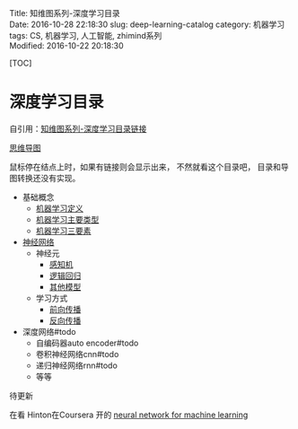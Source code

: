 Title: 知维图系列-深度学习目录  
Date: 2016-10-28 22:18:30
slug: deep-learning-catalog
category: 机器学习   
tags: CS, 机器学习, 人工智能, zhimind系列  
Modified: 2016-10-22 20:18:30

[TOC]

# 深度学习目录

自引用：[知维图系列-深度学习目录链接](http://blog.zhimind.com/deep-learning-catalog.html)

[思维导图](http://zhimind.com/map/f349e9b2-1412-44f4-a18e-618825613bcb)

鼠标停在结点上时，如果有链接则会显示出来， 不然就看这个目录吧， 目录和导图转换还没有实现。

- 基础概念
    - [机器学习定义](http://www.zhimind.com/tutorial/acd9371a-1565-429c-9cdc-c275937e4523)
    - [机器学习主要类型](http://www.zhimind.com/tutorial/3b230a16-7472-42dc-b9c6-ced54c9fe9f7)
    - [机器学习三要素](http://www.zhimind.com/tutorial/three-elememts-in-machine-learning)
- [神经网络](http://www.zhimind.com/tutorial/introduce-neural-network)  
    - 神经元
        - [感知机](http://www.zhimind.com/tutorial/perceptron-foundation)
        - [逻辑回归](http://www.zhimind.com/tutorial/logistic-regression-foundation)
        - [其他模型](http://www.zhimind.com/tutorial/models-of-neurons)
    - 学习方式  
        - [前向传播](http://www.zhimind.com/tutorial/feed-forward-nn)
        - [反向传播](http://www.zhimind.com/tutorial/backpropagation-nn)
- 深度网络#todo
    - 自编码器auto encoder#todo
    - 卷积神经网络cnn#todo
    - 递归神经网络rnn#todo
    - 等等
    
待更新

在看 Hinton在Coursera 开的 [neural network for machine learning](https://www.coursera.org/learn/neural-networks)